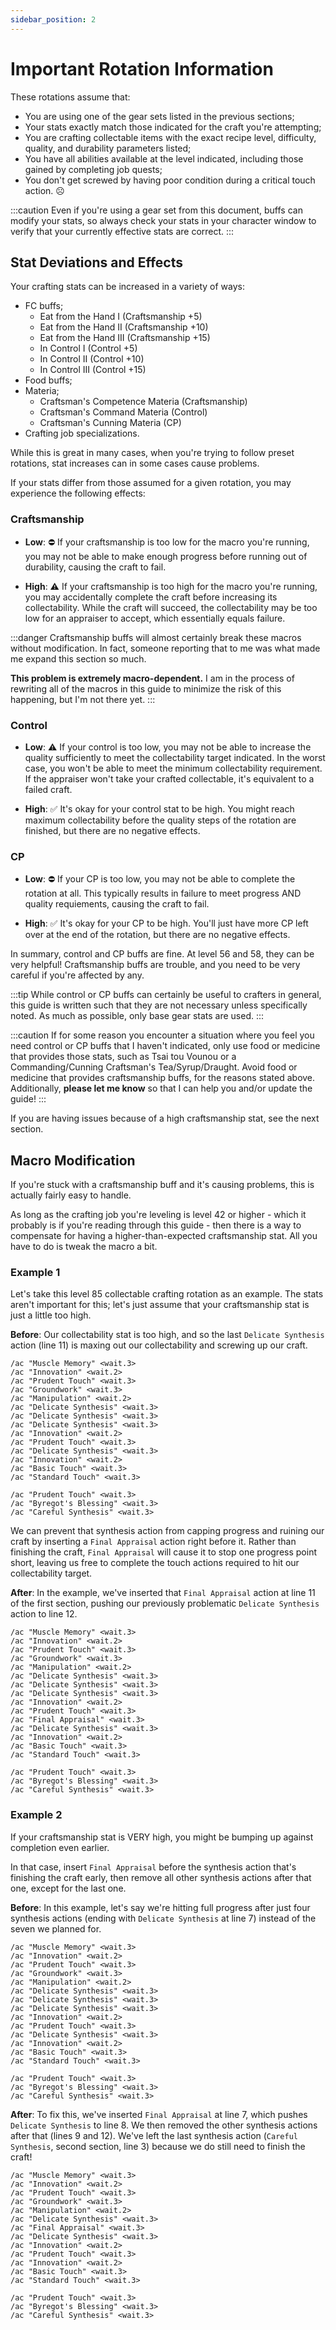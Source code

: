 ```yaml
---
sidebar_position: 2
---
```


# Important Rotation Information

These rotations assume that:

- You are using one of the gear sets listed in the previous sections;
- Your stats exactly match those indicated for the craft you're attempting;
- You are crafting collectable items with the exact recipe level, difficulty, quality, and durability parameters listed;
- You have all abilities available at the level indicated, including those gained by completing job quests;
- You don't get screwed by having poor condition during a critical touch action. ☹️

:::caution
Even if you're using a gear set from this document, buffs can modify your stats, so always check your stats in your character window to verify that your currently effective stats are correct.
:::

## Stat Deviations and Effects

Your crafting stats can be increased in a variety of ways:

- FC buffs;
  - Eat from the Hand I (Craftsmanship +5)
  - Eat from the Hand II (Craftsmanship +10)
  - Eat from the Hand III (Craftsmanship +15)
  - In Control I (Control +5)
  - In Control II (Control +10)
  - In Control III (Control +15)
- Food buffs;
- Materia;
  - Craftsman's Competence Materia (Craftsmanship)
  - Craftsman's Command Materia (Control)
  - Craftsman's Cunning Materia (CP)
- Crafting job specializations.

While this is great in many cases, when you're trying to follow preset rotations, stat increases can in some cases cause problems.

If your stats differ from those assumed for a given rotation, you may experience the following effects:

### Craftsmanship

- **Low**: ⛔ If your craftsmanship is too low for the macro you're running, you may not be able to make enough progress before running out of durability, causing the craft to fail.

- **High**: ⚠️ If your craftsmanship is too high for the macro you're running, you may accidentally complete the craft before increasing its collectability. While the craft will succeed, the collectability may be too low for an appraiser to accept, which essentially equals failure.

:::danger
Craftsmanship buffs will almost certainly break these macros without modification. In fact, someone reporting that to me was what made me expand this section so much.

**This problem is extremely macro-dependent.** I am in the process of rewriting all of the macros in this guide to minimize the risk of this happening, but I'm not there yet.
:::

### Control

- **Low**: ⚠️ If your control is too low, you may not be able to increase the quality sufficiently to meet the collectability target indicated. In the worst case, you won't be able to meet the minimum collectability requirement. If the appraiser won't take your crafted collectable, it's equivalent to a failed craft.

- **High**: ✅ It's okay for your control stat to be high. You might reach maximum collectability before the quality steps of the rotation are finished, but there are no negative effects.

### CP

- **Low**: ⛔ If your CP is too low, you may not be able to complete the rotation at all. This typically results in failure to meet progress AND quality requiements, causing the craft to fail.

- **High**: ✅ It's okay for your CP to be high. You'll just have more CP left over at the end of the rotation, but there are no negative effects.

In summary, control and CP buffs are fine. At level 56 and 58, they can be very helpful! Craftsmanship buffs are trouble, and you need to be very careful if you're affected by any.

:::tip
While control or CP buffs can certainly be useful to crafters in general, this guide is written such that they are not necessary unless specifically noted. As much as possible, only base gear stats are used.
:::

:::caution
If for some reason you encounter a situation where you feel you need control or CP buffs that I haven't indicated, only use food or medicine that provides those stats, such as Tsai tou Vounou or a Commanding/Cunning Craftsman's Tea/Syrup/Draught. Avoid food or medicine that provides craftsmanship buffs, for the reasons stated above. Additionally, **please let me know** so that I can help you and/or update the guide!
:::

If you are having issues because of a high craftsmanship stat, see the next section.

## Macro Modification

If you're stuck with a craftsmanship buff and it's causing problems, this is actually fairly easy to handle.

As long as the crafting job you're leveling is level 42 or higher - which it probably is if you're reading through this guide - then there is a way to compensate for having a higher-than-expected craftsmanship stat. All you have to do is tweak the macro a bit.

### Example 1

Let's take this level 85 collectable crafting rotation as an example. The stats aren't important for this; let's just assume that your craftsmanship stat is just a little too high.

**Before**: Our collectability stat is too high, and so the last `Delicate Synthesis` action (line 11) is maxing out our collectability and screwing up our craft.

```plain {11} showLineNumbers
/ac "Muscle Memory" <wait.3>
/ac "Innovation" <wait.2>
/ac "Prudent Touch" <wait.3>
/ac "Groundwork" <wait.3>
/ac "Manipulation" <wait.2>
/ac "Delicate Synthesis" <wait.3>
/ac "Delicate Synthesis" <wait.3>
/ac "Delicate Synthesis" <wait.3>
/ac "Innovation" <wait.2>
/ac "Prudent Touch" <wait.3>
/ac "Delicate Synthesis" <wait.3>
/ac "Innovation" <wait.2>
/ac "Basic Touch" <wait.3>
/ac "Standard Touch" <wait.3>
```

```plain showLineNumbers
/ac "Prudent Touch" <wait.3>
/ac "Byregot's Blessing" <wait.3>
/ac "Careful Synthesis" <wait.3>
```

We can prevent that synthesis action from capping progress and ruining our craft by inserting a `Final Appraisal` action right before it. Rather than finishing the craft, `Final Appraisal` will cause it to stop one progress point short, leaving us free to complete the touch actions required to hit our collectability target.

**After**: In the example, we've inserted that `Final Appraisal` action at line 11 of the first section, pushing our previously problematic `Delicate Synthesis` action to line 12.

```plain {11-12} showLineNumbers
/ac "Muscle Memory" <wait.3>
/ac "Innovation" <wait.2>
/ac "Prudent Touch" <wait.3>
/ac "Groundwork" <wait.3>
/ac "Manipulation" <wait.2>
/ac "Delicate Synthesis" <wait.3>
/ac "Delicate Synthesis" <wait.3>
/ac "Delicate Synthesis" <wait.3>
/ac "Innovation" <wait.2>
/ac "Prudent Touch" <wait.3>
/ac "Final Appraisal" <wait.3>
/ac "Delicate Synthesis" <wait.3>
/ac "Innovation" <wait.2>
/ac "Basic Touch" <wait.3>
/ac "Standard Touch" <wait.3>
```

```plain showLineNumbers
/ac "Prudent Touch" <wait.3>
/ac "Byregot's Blessing" <wait.3>
/ac "Careful Synthesis" <wait.3>
```

### Example 2

If your craftsmanship stat is VERY high, you might be bumping up against completion even earlier.

In that case, insert `Final Appraisal` before the synthesis action that's finishing the craft early, then remove all other synthesis actions after that one, except for the last one.

**Before**: In this example, let's say we're hitting full progress after just four synthesis actions (ending with `Delicate Synthesis` at line 7) instead of the seven we planned for.

```plain {7} showLineNumbers
/ac "Muscle Memory" <wait.3>
/ac "Innovation" <wait.2>
/ac "Prudent Touch" <wait.3>
/ac "Groundwork" <wait.3>
/ac "Manipulation" <wait.2>
/ac "Delicate Synthesis" <wait.3>
/ac "Delicate Synthesis" <wait.3>
/ac "Delicate Synthesis" <wait.3>
/ac "Innovation" <wait.2>
/ac "Prudent Touch" <wait.3>
/ac "Delicate Synthesis" <wait.3>
/ac "Innovation" <wait.2>
/ac "Basic Touch" <wait.3>
/ac "Standard Touch" <wait.3>
```

```
/ac "Prudent Touch" <wait.3>
/ac "Byregot's Blessing" <wait.3>
/ac "Careful Synthesis" <wait.3>
```

**After**: To fix this, we've inserted `Final Appraisal` at line 7, which pushes `Delicate Synthesis` to line 8. We then removed the other synthesis actions after that (lines 9 and 12). We've left the last synthesis action (`Careful Synthesis`, second section, line 3) because we do still need to finish the craft!

```plain {7-8} showLineNumbers
/ac "Muscle Memory" <wait.3>
/ac "Innovation" <wait.2>
/ac "Prudent Touch" <wait.3>
/ac "Groundwork" <wait.3>
/ac "Manipulation" <wait.2>
/ac "Delicate Synthesis" <wait.3>
/ac "Final Appraisal" <wait.3>
/ac "Delicate Synthesis" <wait.3>
/ac "Innovation" <wait.2>
/ac "Prudent Touch" <wait.3>
/ac "Innovation" <wait.2>
/ac "Basic Touch" <wait.3>
/ac "Standard Touch" <wait.3>
```

```plain {3} showLineNumbers
/ac "Prudent Touch" <wait.3>
/ac "Byregot's Blessing" <wait.3>
/ac "Careful Synthesis" <wait.3>
```

